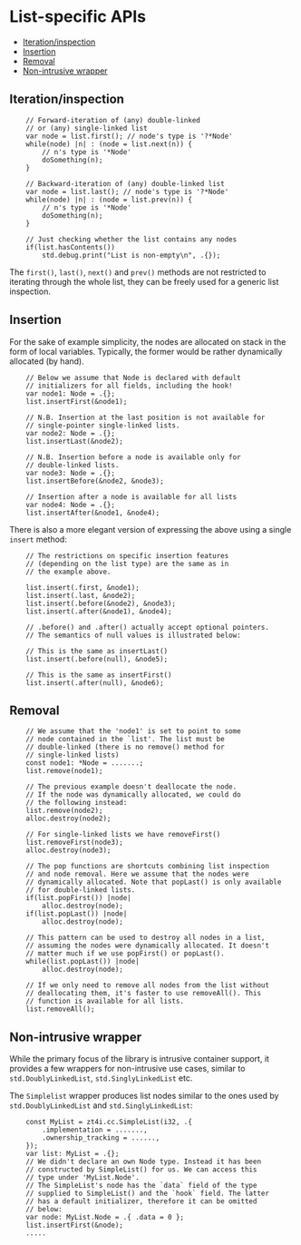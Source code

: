 # List-specific APIs

- [Iteration/inspection](#iterationinspection)
- [Insertion](#insertion)
- [Removal](#removal)
- [Non-intrusive wrapper](#non-intrusive-wrapper)

## Iteration/inspection

```
    // Forward-iteration of (any) double-linked
    // or (any) single-linked list
    var node = list.first(); // node's type is '?*Node'
    while(node) |n| : (node = list.next(n)) {
        // n's type is '*Node'
        doSomething(n);
    }

    // Backward-iteration of (any) double-linked list
    var node = list.last(); // node's type is '?*Node'
    while(node) |n| : (node = list.prev(n)) {
        // n's type is '*Node'
        doSomething(n);
    }

    // Just checking whether the list contains any nodes
    if(list.hasContents())
        std.debug.print("List is non-empty\n", .{});
```
The `first()`, `last()`, `next()` and `prev()` methods are not restricted to iterating through the whole list, they can be freely used for a generic list inspection.

## Insertion

For the sake of example simplicity, the nodes are allocated on stack in the form of local variables. Typically, the former would be rather dynamically allocated (by hand).
```
    // Below we assume that Node is declared with default
    // initializers for all fields, including the hook!
    var node1: Node = .{};
    list.insertFirst(&node1);

    // N.B. Insertion at the last position is not available for
    // single-pointer single-linked lists.
    var node2: Node = .{};
    list.insertLast(&node2);

    // N.B. Insertion before a node is available only for
    // double-linked lists.
    var node3: Node = .{};
    list.insertBefore(&node2, &node3);

    // Insertion after a node is available for all lists
    var node4: Node = .{};
    list.insertAfter(&node1, &node4);
```
There is also a more elegant version of expressing the above using a single `insert` method:
```
    // The restrictions on specific insertion features
    // (depending on the list type) are the same as in
    // the example above.

    list.insert(.first, &node1);
    list.insert(.last, &node2);
    list.insert(.before(&node2), &node3);
    list.insert(.after(&node1), &node4);

    // .before() and .after() actually accept optional pointers.
    // The semantics of null values is illustrated below:

    // This is the same as insertLast()
    list.insert(.before(null), &node5);

    // This is the same as insertFirst()
    list.insert(.after(null), &node6);
```

## Removal

```
    // We assume that the 'node1' is set to point to some
    // node contained in the `list'. The list must be
    // double-linked (there is no remove() method for
    // single-linked lists)
    const node1: *Node = .......;
    list.remove(node1);

    // The previous example doesn't deallocate the node.
    // If the node was dynamically allocated, we could do
    // the following instead:
    list.remove(node2);
    alloc.destroy(node2);

    // For single-linked lists we have removeFirst()
    list.removeFirst(node3);
    alloc.destroy(node3);

    // The pop functions are shortcuts combining list inspection
    // and node removal. Here we assume that the nodes were
    // dynamically allocated. Note that popLast() is only available
    // for double-linked lists.
    if(list.popFirst()) |node|
        alloc.destroy(node);
    if(list.popLast()) |node|
        alloc.destroy(node);

    // This pattern can be used to destroy all nodes in a list,
    // assuming the nodes were dynamically allocated. It doesn't
    // matter much if we use popFirst() or popLast().
    while(list.popLast()) |node|
        alloc.destroy(node);

    // If we only need to remove all nodes from the list without
    // deallocating them, it's faster to use removeAll(). This
    // function is available for all lists.
    list.removeAll();
```

## Non-intrusive wrapper

While the primary focus of the library is intrusive container support, it provides a few wrappers for non-intrusive use cases, similar to `std.DoublyLinkedList`, `std.SinglyLinkedList` etc.

The `Simplelist` wrapper produces list nodes similar to the ones used by `std.DoublyLinkedList` and `std.SinglyLinkedList`:
```
    const MyList = zt4i.cc.SimpleList(i32, .{
        .implementation = .......,
        .ownership_tracking = ......,
    });
    var list: MyList = .{};
    // We didn't declare an own Node type. Instead it has been
    // constructed by SimpleList() for us. We can access this
    // type under 'MyList.Node'.
    // The SimpleList's node has the `data` field of the type
    // supplied to SimpleList() and the `hook` field. The latter
    // has a default initializer, therefore it can be omitted
    // below:
    var node: MyList.Node = .{ .data = 0 };
    list.insertFirst(&node);
    .....
```
